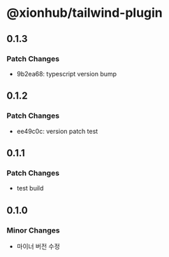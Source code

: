 # @xionhub/tailwind-plugin

## 0.1.3

### Patch Changes

- 9b2ea68: typescript version bump

## 0.1.2

### Patch Changes

- ee49c0c: version patch test

## 0.1.1

### Patch Changes

- test build

## 0.1.0

### Minor Changes

- 마이너 버전 수정
